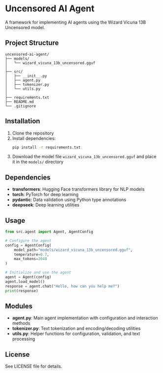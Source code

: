 # Uncensored AI Agent

A framework for implementing AI agents using the Wizard Vicuna 13B Uncensored model.

## Project Structure

```
uncensored-ai-agent/
├── models/
│   └── wizard_vicuna_13b_uncensored.gguf
│
├── src/
│   ├── __init__.py
│   ├── agent.py
│   ├── tokenizer.py
│   └── utils.py
│
├── requirements.txt
├── README.md
└── .gitignore
```

## Installation

1. Clone the repository
2. Install dependencies:
   ```bash
   pip install -r requirements.txt
   ```
3. Download the model file `wizard_vicuna_13b_uncensored.gguf` and place it in the `models/` directory

## Dependencies

- **transformers**: Hugging Face transformers library for NLP models
- **torch**: PyTorch for deep learning
- **pydantic**: Data validation using Python type annotations
- **deepseek**: Deep learning utilities

## Usage

```python
from src.agent import Agent, AgentConfig

# Configure the agent
config = AgentConfig(
    model_path="models/wizard_vicuna_13b_uncensored.gguf",
    temperature=0.7,
    max_tokens=2048
)

# Initialize and use the agent
agent = Agent(config)
agent.load_model()
response = agent.chat("Hello, how can you help me?")
print(response)
```

## Modules

- **agent.py**: Main agent implementation with configuration and interaction methods
- **tokenizer.py**: Text tokenization and encoding/decoding utilities
- **utils.py**: Helper functions for configuration, validation, and text processing

## License

See LICENSE file for details.
